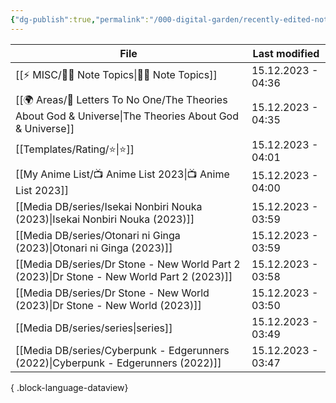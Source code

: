 ```yaml
---
{"dg-publish":true,"permalink":"/000-digital-garden/recently-edited-notes/","dgPassFrontmatter":true,"noteIcon":"1","created":"2023-12-14T09:05:52.599+05:30","updated":"2023-12-14T09:12:44.868+05:30"}
---
```


| File                                                                                                       | Last modified      |
| ---------------------------------------------------------------------------------------------------------- | ------------------ |
| [[⚡ MISC/✍🏻 Note Topics\|✍🏻 Note Topics]]                                                             | 15.12.2023 - 04:36 |
| [[🌍 Areas/📧  Letters To No One/The Theories About God & Universe\|The Theories About God & Universe]] | 15.12.2023 - 04:35 |
| [[Templates/Rating/⭐\|⭐]]                                                                               | 15.12.2023 - 04:01 |
| [[My Anime List/📺 Anime List 2023\|📺 Anime List 2023]]                                                | 15.12.2023 - 04:00 |
| [[Media DB/series/Isekai Nonbiri Nouka (2023)\|Isekai Nonbiri Nouka (2023)]]                            | 15.12.2023 - 03:59 |
| [[Media DB/series/Otonari ni Ginga (2023)\|Otonari ni Ginga (2023)]]                                    | 15.12.2023 - 03:59 |
| [[Media DB/series/Dr Stone - New World Part 2 (2023)\|Dr Stone - New World Part 2 (2023)]]              | 15.12.2023 - 03:58 |
| [[Media DB/series/Dr Stone - New World (2023)\|Dr Stone - New World (2023)]]                            | 15.12.2023 - 03:50 |
| [[Media DB/series/series\|series]]                                                                      | 15.12.2023 - 03:49 |
| [[Media DB/series/Cyberpunk - Edgerunners (2022)\|Cyberpunk - Edgerunners (2022)]]                      | 15.12.2023 - 03:47 |

{ .block-language-dataview}